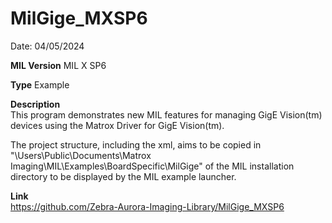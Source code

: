 # MilGige_MXSP6

Date: 04/05/2024

**MIL Version** MIL X SP6

**Type** Example

**Description**  
This program demonstrates new MIL features for managing GigE Vision(tm) devices using the Matrox Driver for GigE Vision(tm).

The project structure, including the xml, aims to be copied in "\Users\Public\Documents\Matrox Imaging\MIL\Examples\BoardSpecific\MilGige" of the MIL installation directory to be displayed by the MIL example launcher.

**Link**  
https://github.com/Zebra-Aurora-Imaging-Library/MilGige_MXSP6
